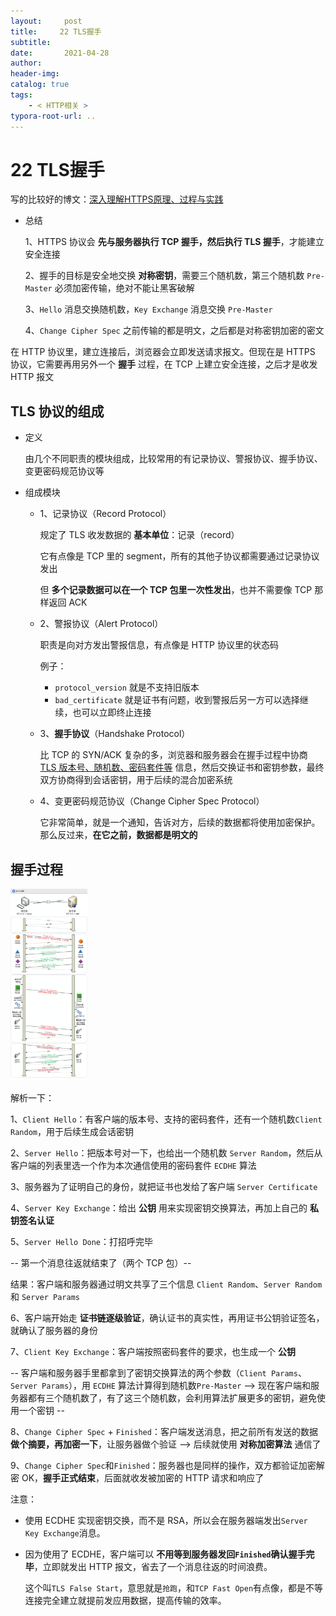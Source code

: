 ```yaml
---
layout:     post
title:     22 TLS握手
subtitle:  
date:       2021-04-28
author:     
header-img: 
catalog: true
tags:
    - < HTTP相关 >
typora-root-url: ..
---
```


# 22 TLS握手

写的比较好的博文：[深入理解HTTPS原理、过程与实践](https://zhuanlan.zhihu.com/p/26682342)

- 总结

    1、HTTPS 协议会 **先与服务器执行 TCP 握手，然后执行 TLS 握手**，才能建立安全连接

    2、握手的目标是安全地交换 **对称密钥**，需要三个随机数，第三个随机数 `Pre-Master` 必须加密传输，绝对不能让黑客破解

    3、`Hello` 消息交换随机数，`Key Exchange` 消息交换 `Pre-Master`

    4、`Change Cipher Spec` 之前传输的都是明文，之后都是对称密钥加密的密文

在 HTTP 协议里，建立连接后，浏览器会立即发送请求报文。但现在是 HTTPS 协议，它需要再用另外一个 **握手** 过程，在 TCP 上建立安全连接，之后才是收发 HTTP 报文

## TLS 协议的组成
- 定义

    由几个不同职责的模块组成，比较常用的有记录协议、警报协议、握手协议、变更密码规范协议等

- 组成模块

    - 1、记录协议（Record Protocol）
        
        规定了 TLS 收发数据的 **基本单位**：记录（record）
        
        它有点像是 TCP 里的 segment，所有的其他子协议都需要通过记录协议发出
        
        但 **多个记录数据可以在一个 TCP 包里一次性发出**，也并不需要像 TCP 那样返回 ACK
        
    - 2、警报协议（Alert Protocol）
        
        职责是向对方发出警报信息，有点像是 HTTP 协议里的状态码
        
        例子：
        
        - `protocol_version` 就是不支持旧版本
        - `bad_certificate` 就是证书有问题，收到警报后另一方可以选择继续，也可以立即终止连接
        
    - 3、**握手协议**（Handshake Protocol）
        
        比 TCP 的 SYN/ACK 复杂的多，浏览器和服务器会在握手过程中协商 <u>TLS 版本号、随机数、密码套件等</u> 信息，然后交换证书和密钥参数，最终双方协商得到会话密钥，用于后续的混合加密系统
        
    - 4、变更密码规范协议（Change Cipher Spec Protocol）
        
        它非常简单，就是一个通知，告诉对方，后续的数据都将使用加密保护。那么反过来，**在它之前，数据都是明文的**

## 握手过程

<img src="/../img/assets_2019/image-20210428101402152.png" alt="image-20210428101402152" style="zoom:30%;" />

解析一下：

1、`Client Hello`：有客户端的版本号、支持的密码套件，还有一个随机数`Client Random`，用于后续生成会话密钥

2、`Server Hello`：把版本号对一下，也给出一个随机数 `Server Random`，然后从客户端的列表里选一个作为本次通信使用的密码套件 `ECDHE` 算法

3、服务器为了证明自己的身份，就把证书也发给了客户端 `Server Certificate`

4、`Server Key Exchange`：给出 **公钥** 用来实现密钥交换算法，再加上自己的 **私钥签名认证**

5、`Server Hello Done`：打招呼完毕

-- 第一个消息往返就结束了（两个 TCP 包）--

结果：客户端和服务器通过明文共享了三个信息 `Client Random`、`Server Random` 和 `Server Params`

6、客户端开始走 **证书链逐级验证**，确认证书的真实性，再用证书公钥验证签名，就确认了服务器的身份

7、`Client Key Exchange`：客户端按照密码套件的要求，也生成一个 **公钥**

-- 客户端和服务器手里都拿到了密钥交换算法的两个参数（`Client Params`、`Server Params`），用 `ECDHE` 算法计算得到随机数`Pre-Master` --> 现在客户端和服务器都有三个随机数了，有了这三个随机数，会利用算法扩展更多的密钥，避免使用一个密钥 -- 

8、`Change Cipher Spec` + `Finished`：客户端发送消息，把之前所有发送的数据 **做个摘要，再加密一下**，让服务器做个验证 --> 后续就使用 **对称加密算法** 通信了

9、`Change Cipher Spec`和`Finished`：服务器也是同样的操作，双方都验证加密解密 OK，**握手正式结束**，后面就收发被加密的 HTTP 请求和响应了

注意：
-   使用 ECDHE 实现密钥交换，而不是 RSA，所以会在服务器端发出`Server Key Exchange`消息。

- 因为使用了 ECDHE，客户端可以 **不用等到服务器发回`Finished`确认握手完毕**，立即就发出 HTTP 报文，省去了一个消息往返的时间浪费。

    这个叫`TLS False Start`，意思就是`抢跑`，和`TCP Fast Open`有点像，都是不等连接完全建立就提前发应用数据，提高传输的效率。

